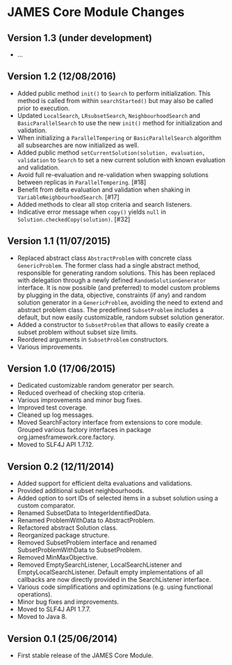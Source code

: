 JAMES Core Module Changes
=========================

Version 1.3 (under development)
-------------------------------

 - ...

Version 1.2 (12/08/2016)
------------------------

 - Added public method `init()` to `Search` to perform initialization. This method is called from within `searchStarted()` but may also be called prior to execution.
 - Updated `LocalSearch`, `LRsubsetSearch`, `NeighbourhoodSearch` and `BasicParallelSearch` to use the new `init()` method for initialization and validation.
 - When initializing a `ParallelTempering` or `BasicParallelSearch` algorithm all subsearches are now initialized as well.
 - Added public method `setCurrentSolution(solution, evaluation, validation` to `Search` to set a new current solution with known evaluation and validation.
 - Avoid full re-evaluation and re-validation when swapping solutions between replicas in `ParallelTempering`. [#18]
 - Benefit from delta evaluation and validation when shaking in `VariableNeighbourhoodSearch`. [#17]
 - Added methods to clear all stop criteria and search listeners.
 - Indicative error message when `copy()` yields `null` in `Solution.checkedCopy(solution)`. [#32]

Version 1.1 (11/07/2015)
------------------------

 - Replaced abstract class `AbstractProblem` with concrete class `GenericProblem`.
   The former class had a single abstract method, responsible for generating random
   solutions. This has been replaced with delegation through a newly defined
   `RandomSolutionGenerator` interface. It is now possible (and preferred) to
   model custom problems by plugging in the data, objective, constraints (if any)
   and random solution generator in a `GenericProblem`, avoiding the need to extend
   and abstract problem class. The predefined `SubsetProblem` includes a default,
   but now easily customizable, random subset solution generator.
 - Added a constructor to `SubsetProblem` that allows to easily create a subset
   problem without subset size limits.
 - Reordered arguments in `SubsetProblem` constructors.
 - Various improvements.

Version 1.0 (17/06/2015)
------------------------

 - Dedicated customizable random generator per search.
 - Reduced overhead of checking stop criteria.
 - Various improvements and minor bug fixes.
 - Improved test coverage.
 - Cleaned up log messages.
 - Moved SearchFactory interface from extensions to core module. Grouped various
   factory interfaces in package org.jamesframework.core.factory.
 - Moved to SLF4J API 1.7.12.

Version 0.2 (12/11/2014)
------------------------

 - Added support for efficient delta evaluations and validations.
 - Provided additional subset neighbourhoods.
 - Added option to sort IDs of selected items in a subset solution using a
   custom comparator.
 - Renamed SubsetData to IntegerIdentifiedData.
 - Renamed ProblemWithData to AbstractProblem.
 - Refactored abstract Solution class.
 - Reorganized package structure.
 - Removed SubsetProblem interface and renamed SubsetProblemWithData to SubsetProblem.
 - Removed MinMaxObjective.
 - Removed EmptySearchListener, LocalSearchListener and EmptyLocalSearchListener.
   Default empty implementations of all callbacks are now directly provided in the
   SearchListener interface.
 - Various code simplifications and optimizations (e.g. using functional operations).
 - Minor bug fixes and improvements.
 - Moved to SLF4J API 1.7.7.
 - Moved to Java 8.


Version 0.1 (25/06/2014)
------------------------

 - First stable release of the JAMES Core Module.
